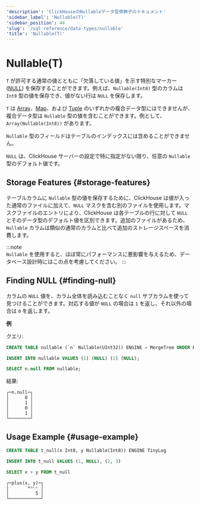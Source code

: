 ```yaml
---
'description': 'ClickHouseのNullableデータ型修飾子のドキュメント'
'sidebar_label': 'Nullable(T)'
'sidebar_position': 44
'slug': '/sql-reference/data-types/nullable'
'title': 'Nullable(T)'
---
```





# Nullable(T)

`T` が許可する通常の値とともに「欠落している値」を示す特別なマーカー ([NULL](../../sql-reference/syntax.md)) を保存することができます。例えば、`Nullable(Int8)` 型のカラムは `Int8` 型の値を保存でき、値がない行は `NULL` を保存します。

`T` は [Array](../../sql-reference/data-types/array.md)、[Map](../../sql-reference/data-types/map.md)、および [Tuple](../../sql-reference/data-types/tuple.md) のいずれかの複合データ型にはできませんが、複合データ型は `Nullable` 型の値を含むことができます。例として、`Array(Nullable(Int8))` があります。

`Nullable` 型のフィールドはテーブルのインデックスには含めることができません。

`NULL` は、ClickHouse サーバーの設定で特に指定がない限り、任意の `Nullable` 型のデフォルト値です。

## Storage Features {#storage-features}

テーブルカラムに `Nullable` 型の値を保存するために、ClickHouse は値が入った通常のファイルに加えて、`NULL` マスクを含む別のファイルを使用します。マスクファイルのエントリにより、ClickHouse は各テーブルの行に対して `NULL` とそのデータ型のデフォルト値を区別できます。追加のファイルがあるため、`Nullable` カラムは類似の通常のカラムと比べて追加のストレージスペースを消費します。

:::note    
`Nullable` を使用すると、ほぼ常にパフォーマンスに悪影響を与えるため、データベース設計時にはこの点を考慮してください。
:::

## Finding NULL {#finding-null}

カラムの `NULL` 値を、カラム全体を読み込むことなく `null` サブカラムを使って見つけることができます。対応する値が `NULL` の場合は `1` を返し、それ以外の場合は `0` を返します。

**例**

クエリ:

```sql
CREATE TABLE nullable (`n` Nullable(UInt32)) ENGINE = MergeTree ORDER BY tuple();

INSERT INTO nullable VALUES (1) (NULL) (2) (NULL);

SELECT n.null FROM nullable;
```

結果:

```text
┌─n.null─┐
│      0 │
│      1 │
│      0 │
│      1 │
└────────┘
```

## Usage Example {#usage-example}

```sql
CREATE TABLE t_null(x Int8, y Nullable(Int8)) ENGINE TinyLog
```

```sql
INSERT INTO t_null VALUES (1, NULL), (2, 3)
```

```sql
SELECT x + y FROM t_null
```

```text
┌─plus(x, y)─┐
│       ᴺᵁᴸᴸ │
│          5 │
└────────────┘
```
